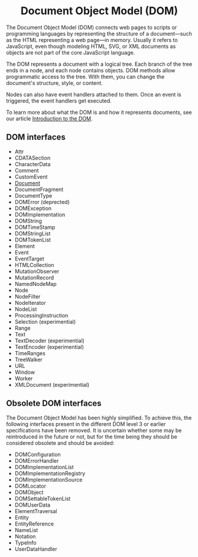 <link rel="stylesheet" href="https://cdn.jsdelivr.net/npm/bootstrap-icons@1.5.0/font/bootstrap-icons.css">
<link rel="stylesheet" href="../source.css">

<h1 style="text-align:center">Document Object Model (DOM)</h1>

The Document Object Model (DOM) connects web pages to scripts or programming languages by representing the structure of a document—such as the HTML representing a web page—in memory. Usually it refers to JavaScript, even though modeling HTML, SVG, or XML documents as objects are not part of the core JavaScript language.

The DOM represents a document with a logical tree. Each branch of the tree ends in a node, and each node contains objects. DOM methods allow programmatic access to the tree. With them, you can change the document's structure, style, or content.

Nodes can also have event handlers attached to them. Once an event is triggered, the event handlers get executed.

To learn more about what the DOM is and how it represents documents, see our article [Introduction to the DOM](dom-overview.md).

## DOM interfaces
* Attr
* CDATASection
* CharacterData
* Comment
* CustomEvent
* [Document]()
* DocumentFragment
* DocumentType
* DOMError (deprected) 
* DOMException
* DOMImplementation
* DOMString
* DOMTimeStamp
* DOMStringList
* DOMTokenList
* Element
* Event
* EventTarget
* HTMLCollection
* MutationObserver
* MutationRecord
* NamedNodeMap
* Node
* NodeFilter
* NodeIterator
* NodeList
* ProcessingInstruction
* Selection (experimential)
* Range
* Text
* TextDecoder (experimential)
* TextEncoder (experimential)
* TimeRanges
* TreeWalker
* URL
* Window
* Worker
* XMLDocument (experimential)

## Obsolete DOM interfaces
The Document Object Model has been highly simplified. To achieve this, the following interfaces present in the different DOM level 3 or earlier specifications have been removed. It is uncertain whether some may be reintroduced in the future or not, but for the time being they should be considered obsolete and should be avoided:
* DOMConfiguration
* DOMErrorHandler
* DOMImplementationList
* DOMImplementationRegistry
* DOMImplementationSource
* DOMLocator
* DOMObject
* DOMSettableTokenList
* DOMUserData
* ElementTraversal
* Entity
* EntityReference
* NameList
* Notation
* TypeInfo
* UserDataHandler






